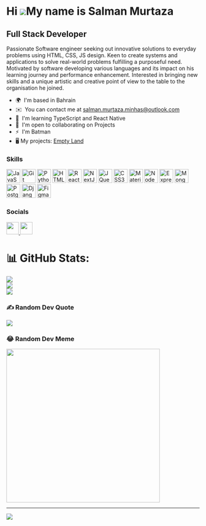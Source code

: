 <!-- ### Hi there 👋

<!--
**SalmanMurtazaMinhas/SalmanMurtazaMinhas** is a ✨ _special_ ✨ repository because its `README.md` (this file) appears on your GitHub profile.

Here are some ideas to get you started:

- 🔭 I’m currently working on ...
- 🌱 I’m currently learning ...
- 👯 I’m looking to collaborate on ...
- 🤔 I’m looking for help with ...
- 💬 Ask me about ...
- 📫 How to reach me: ...
- 😄 Pronouns: ...
- ⚡ Fun fact: ...
-->

Hi ![](https://user-images.githubusercontent.com/18350557/176309783-0785949b-9127-417c-8b55-ab5a4333674e.gif)My name is Salman Murtaza
======================================================================================================================================

Full Stack Developer
--------------------

Passionate Software engineer seeking out innovative solutions to everyday problems using HTML, CSS, JS design. Keen to create systems and applications to solve real-world problems fulfilling a purposeful need. Motivated by software developing various languages and its impact on his learning journey and performance enhancement. Interested in bringing new skills and a unique artistic and creative point of view to the table to the organisation he joined.

* 🌍  I'm based in Bahrain
* ✉️  You can contact me at [salman.murtaza.minhas@outlook.com](mailto:salman.murtaza.minhas@outlook.com)
* 🧠  I'm learning TypeScript and React Native
* 🤝  I'm open to collaborating on Projects
* ⚡  I'm Batman
* 🖥️  My projects: [Empty Land](http://salmanmurtazaminhas.github.io/Empty-land/)

### Skills
<!--[![My Skills](https://skillicons.dev/icons?i=js,git,py,html,css,jquery,nodejs,express,react,nextjs,materialui,mongodb,postgres,django,figma,postman)](https://skillicons.dev)-->
<a href="https://developer.mozilla.org/en-US/docs/Web/JavaScript" target="_blank" rel="noreferrer"><img src="https://raw.githubusercontent.com/danielcranney/readme-generator/main/public/icons/skills/javascript-colored.svg" alt="JavaScript" width="36" height="36"></a>
<a href="https://git-scm.com/" target="_blank" rel="noreferrer"><img src="https://raw.githubusercontent.com/danielcranney/readme-generator/main/public/icons/skills/git-colored.svg" alt="Git" width="36" height="36"></a>
<a href="https://www.python.org/" target="_blank" rel="noreferrer"><img src="https://raw.githubusercontent.com/danielcranney/readme-generator/main/public/icons/skills/python-colored.svg" alt="Python" width="36" height="36"></a>
<a href="https://developer.mozilla.org/en-US/docs/Glossary/HTML5" target="_blank" rel="noreferrer"><img src="https://raw.githubusercontent.com/danielcranney/readme-generator/main/public/icons/skills/html5-colored.svg" alt="HTML5" width="36" height="36"></a>
<a href="https://reactjs.org/" target="_blank" rel="noreferrer"><img src="https://raw.githubusercontent.com/danielcranney/readme-generator/main/public/icons/skills/react-colored.svg" alt="React" width="36" height="36"></a>
<a href="https://nextjs.org/docs" target="_blank" rel="noreferrer"><img src="https://raw.githubusercontent.com/danielcranney/readme-generator/main/public/icons/skills/nextjs-colored.svg" alt="NextJs" width="36" height="36"></a>
<a href="https://jquery.com/" target="_blank" rel="noreferrer"><img src="https://raw.githubusercontent.com/danielcranney/readme-generator/main/public/icons/skills/jquery-colored.svg" alt="JQuery" width="36" height="36"></a>
<a href="https://www.w3.org/TR/CSS/#css" target="_blank" rel="noreferrer"><img src="https://raw.githubusercontent.com/danielcranney/readme-generator/main/public/icons/skills/css3-colored.svg" alt="CSS3" width="36" height="36"></a>
<a href="https://mui.com/" target="_blank" rel="noreferrer"><img src="https://raw.githubusercontent.com/danielcranney/readme-generator/main/public/icons/skills/materialui-colored.svg" alt="Material UI" width="36" height="36"></a>
<a href="https://nodejs.org/en/" target="_blank" rel="noreferrer"><img src="https://raw.githubusercontent.com/danielcranney/readme-generator/main/public/icons/skills/nodejs-colored.svg" alt="NodeJS" width="36" height="36"></a>
<a href="https://expressjs.com/" target="_blank" rel="noreferrer"><img src="https://raw.githubusercontent.com/danielcranney/readme-generator/main/public/icons/skills/express-colored.svg" alt="Express" width="36" height="36"></a>
<a href="https://www.mongodb.com/" target="_blank" rel="noreferrer"><img src="https://raw.githubusercontent.com/danielcranney/readme-generator/main/public/icons/skills/mongodb-colored.svg" alt="MongoDB" width="36" height="36"></a>
<a href="https://www.postgresql.org/" target="_blank" rel="noreferrer"><img src="https://raw.githubusercontent.com/danielcranney/readme-generator/main/public/icons/skills/postgresql-colored.svg" alt="PostgreSQL" width="36" height="36"></a>
<a href="https://www.djangoproject.com/" target="_blank" rel="noreferrer"><img src="https://raw.githubusercontent.com/danielcranney/readme-generator/main/public/icons/skills/django-colored.svg" alt="Django" width="36" height="36"></a>
<a href="https://www.figma.com/" target="_blank" rel="noreferrer"><img src="https://raw.githubusercontent.com/danielcranney/readme-generator/main/public/icons/skills/figma-colored.svg" alt="Figma" width="36" height="36"></a>



### Socials

<p align="left"> <a href="https://www.github.com/SalmanMurtazaMinhas" target="_blank" rel="noreferrer"> <picture> <source media="(prefers-color-scheme: dark)" srcset="https://raw.githubusercontent.com/danielcranney/readme-generator/main/public/icons/socials/github-dark.svg" /> <source media="(prefers-color-scheme: light)" srcset="https://raw.githubusercontent.com/danielcranney/readme-generator/main/public/icons/socials/github.svg" /> <img src="https://raw.githubusercontent.com/danielcranney/readme-generator/main/public/icons/socials/github.svg" width="32" height="32" /> </picture> </a> <a target="_blank" rel="noreferrer" href="https://www.linkedin.com/in/salman-murtaza-minhas"><img height="32" width="32" src="https://raw.githubusercontent.com/danielcranney/readme-generator/main/public/icons/socials/linkedin.svg"></a></p>

<!-- ### Badges -->
<!--
<b>My GitHub Stats</b>

<a href="http://www.github.com/SalmanMurtazaMinhas"><img src="https://github-readme-stats.vercel.app/api?username=SalmanMurtazaMinhas&show_icons=true&hide=&count_private=true&title_color=0891b2&text_color=ffffff&icon_color=0891b2&bg_color=1c1917&hide_border=true&show_icons=true" alt="SalmanMurtazaMinhas's GitHub stats" /></a>

<a href="http://www.github.com/SalmanMurtazaMinhas"><img src="https://github-readme-streak-stats.herokuapp.com/?user=SalmanMurtazaMinhas&stroke=ffffff&background=1c1917&ring=0891b2&fire=0891b2&currStreakNum=ffffff&currStreakLabel=0891b2&sideNums=ffffff&sideLabels=ffffff&dates=ffffff&hide_border=true" /></a>


<a href="http://www.github.com/SalmanMurtazaMinhas" target="_blank" rel="noreferrer"><img src="https://github-readme-activity-graph.cyclic.app/graph?username=SalmanMurtazaMinhas&amp;bg_color=1c1917&amp;color=ffffff&amp;line=0891b2&amp;point=ffffff&amp;area_color=1c1917&amp;area=true&amp;hide_border=true&amp;custom_title=GitHub%20Commits%20Graph"></a>


<a href="https://github.com/SalmanMurtazaMinhas" align="left"><img src="https://github-readme-stats.vercel.app/api/top-langs/?username=SalmanMurtazaMinhas&langs_count=10&title_color=0891b2&text_color=ffffff&icon_color=0891b2&bg_color=1c1917&hide_border=true&locale=en&custom_title=Top%20%Languages" alt="Top Languages" /></a>
-->

# 📊 GitHub Stats:
![](https://github-readme-stats.vercel.app/api?username=salmanmurtazaminhas&theme=react&hide_border=true&include_all_commits=false&count_private=false)<br/>
![](https://github-readme-streak-stats.herokuapp.com/?user=salmanmurtazaminhas&theme=react&hide_border=true)<br/>
![](https://github-readme-stats.vercel.app/api/top-langs/?username=salmanmurtazaminhas&theme=react&hide_border=true&include_all_commits=false&count_private=false&layout=compact)

### ✍️ Random Dev Quote
![](https://quotes-github-readme.vercel.app/api?type=horizontal&theme=dark)

### 😂 Random Dev Meme
<img src='https://randommeme-five.vercel.app/' style="height: 400px;"/>

---
[![](https://visitcount.itsvg.in/api?id=salmanmurtazaminhas&icon=0&color=1)](https://visitcount.itsvg.in)

<!-- Proudly created with GPRM ( https://gprm.itsvg.in ) -->

